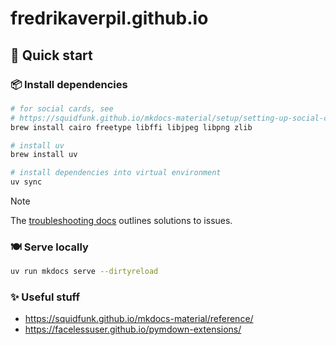 # fredrikaverpil.github.io

## 🚀 Quick start

### 📦 Install dependencies

```bash
# for social cards, see
# https://squidfunk.github.io/mkdocs-material/setup/setting-up-social-cards
brew install cairo freetype libffi libjpeg libpng zlib

# install uv
brew install uv

# install dependencies into virtual environment
uv sync
```

> [!Note]
>
> The
> [troubleshooting docs](https://squidfunk.github.io/mkdocs-material/plugins/requirements/image-processing/?h=brew#cairo-graphics)
> outlines solutions to issues.

### 🍽️ Serve locally

```bash
uv run mkdocs serve --dirtyreload
```

### ✨ Useful stuff

- https://squidfunk.github.io/mkdocs-material/reference/
- https://facelessuser.github.io/pymdown-extensions/
